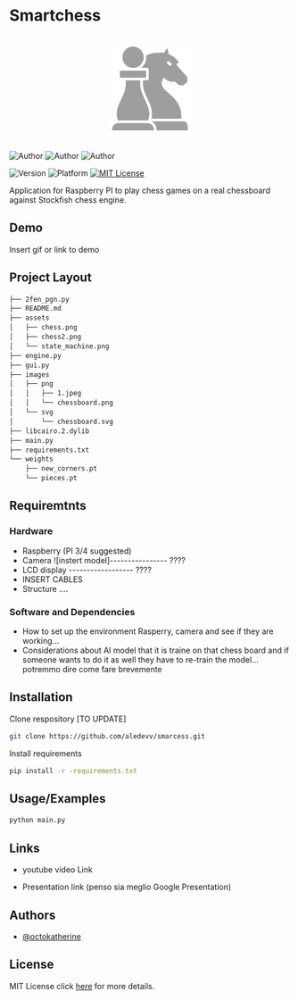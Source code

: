 

# Smartchess

<div align='center' style='padding: 20px'>
<img src="assets/chess2.png" alt="drawing" width="150"/>
</div>


![Author](https://img.shields.io/badge/Author-Alessandro_De_Vidi-blue)
![Author](https://img.shields.io/badge/Author-Daniele_Marisa-blue)
![Author](https://img.shields.io/badge/Author-Enrico_Tenuti-blue)

![Version](https://img.shields.io/badge/Version-1.0-brightgreen)
![Platform](https://img.shields.io/badge/Platform-Python-orange)
[![MIT License](https://img.shields.io/badge/License-MIT-green.svg)](https://choosealicense.com/licenses/mit/)

Application for Raspberry PI to play chess games on a real chessboard against Stockfish chess engine.




## Demo

Insert gif or link to demo

## Project Layout

```bash
├── 2fen_pgn.py
├── README.md
├── assets
│   ├── chess.png
│   ├── chess2.png
│   └── state_machine.png
├── engine.py
├── gui.py
├── images
│   ├── png
│   │   ├── 1.jpeg
│   │   └── chessboard.png
│   └── svg
│       └── chessboard.svg
├── libcairo.2.dylib
├── main.py
├── requirements.txt
└── weights
    ├── new_corners.pt
    └── pieces.pt
```


## Requiremtnts

### Hardware
- Raspberry (PI 3/4 suggested)
- Camera      ![instert model]---------------- ????
- LCD display ------------------ ????
- INSERT CABLES
- Structure ....


### Software and Dependencies
- How to set up the environment Rasperry, camera and see if they are working...
- Considerations about AI model that it is traine on that chess board and if someone wants to do it as well they have to re-train the model... potremmo dire come fare brevemente


## Installation

Clone respository   [TO UPDATE]

```bash
git clone https://github.com/aledevv/smarcess.git
```
Install requirements
```bash
pip install -r -requirements.txt
```


## Usage/Examples

```bash
python main.py
```


## Links

- youtube video Link

- Presentation link (penso sia meglio Google Presentation)
## Authors

- [@octokatherine](https://www.github.com/octokatherine)


## License

MIT License click [here](https://choosealicense.com/licenses/mit/) for more details.

